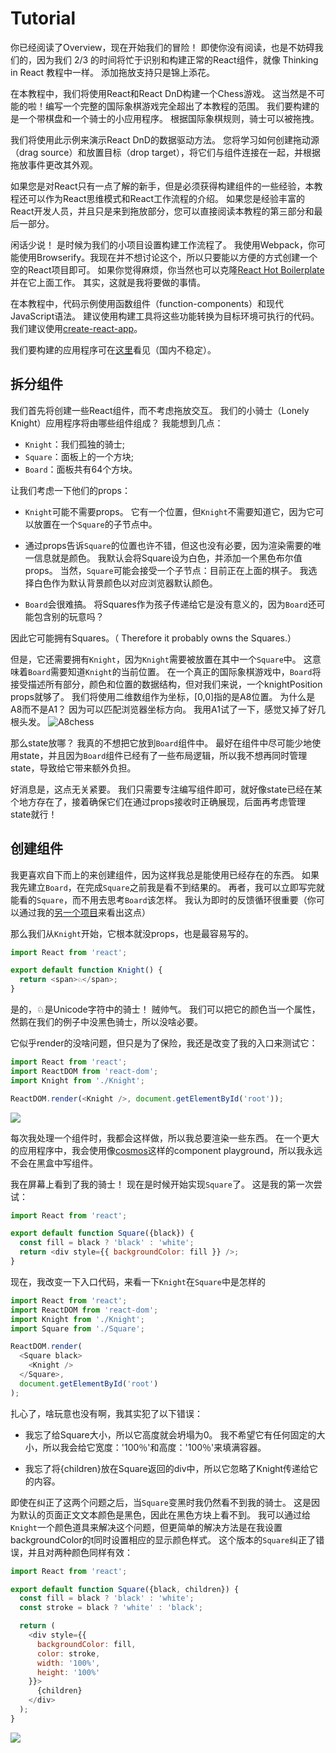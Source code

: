# Tutorial

你已经阅读了Overview，现在开始我们的冒险！ 即使你没有阅读，也是不妨碍我们的，因为我们 2/3 的时间将忙于识别和构建正常的React组件，就像 Thinking in React 教程中一样。 添加拖放支持只是锦上添花。

在本教程中，我们将使用React和React DnD构建一个Chess游戏。 这当然是不可能的啦！编写一个完整的国际象棋游戏完全超出了本教程的范围。 我们要构建的是一个带棋盘和一个骑士的小应用程序。 根据国际象棋规则，骑士可以被拖拽。

我们将使用此示例来演示React DnD的数据驱动方法。 您将学习如何创建拖动源（drag source）和放置目标（drop target），将它们与组件连接在一起，并根据拖放事件更改其外观。

如果您是对React只有一点了解的新手，但是必须获得构建组件的一些经验，本教程还可以作为React思维模式和React工作流程的介绍。 如果您是经验丰富的React开发人员，并且只是来到拖放部分，您可以直接阅读本教程的第三部分和最后一部分。

闲话少说！ 是时候为我们的小项目设置构建工作流程了。 我使用Webpack，你可能使用Browserify。我现在并不想讨论这个，所以只要能以方便的方式创建一个空的React项目即可。 如果你觉得麻烦，你当然也可以克隆[React Hot Boilerplate](https://github.com/gaearon/react-hot-boilerplate)并在它上面工作。 其实，这就是我将要做的事情。


在本教程中，代码示例使用函数组件（function-components）和现代JavaScript语法。 建议使用构建工具将这些功能转换为目标环境可执行的代码。 我们建议使用[create-react-app](https://github.com/facebook/create-react-app)。

我们要构建的应用程序可在[这里](http://react-dnd.github.io/react-dnd/examples/tutorial)看见（国内不稳定）。


## 拆分组件

我们首先将创建一些React组件，而不考虑拖放交互。 我们的小骑士（Lonely Knight）应用程序将由哪些组件组成？ 我能想到几点：

- `Knight`：我们孤独的骑士;
- `Square`：面板上的一个方块;
- `Board`：面板共有64个方块。

让我们考虑一下他们的props：

- `Knight`可能不需要props。 它有一个位置，但`Knight`不需要知道它，因为它可以放置在一个`Square`的子节点中。

- 通过props告诉`Square`的位置也许不错，但这也没有必要，因为渲染需要的唯一信息就是颜色。 我默认会将Square设为白色，并添加一个黑色布尔值props。 当然，`Square`可能会接受一个子节点：目前正在上面的棋子。 我选择白色作为默认背景颜色以对应浏览器默认颜色。


- `Board`会很难搞。 将Squares作为孩子传递给它是没有意义的，因为`Board`还可能包含别的玩意吗？ 

因此它可能拥有Squares。（ Therefore it probably owns the Squares.）

 但是，它还需要拥有`Knight`，因为`Knight`需要被放置在其中一个`Square`中。 这意味着`Board`需要知道`Knight`的当前位置。 在一个真正的国际象棋游戏中，`Board`将接受描述所有部分，颜色和位置的数据结构，但对我们来说，一个knightPosition props就够了。 我们将使用二维数组作为坐标，[0,0]指的是A8位置。 为什么是A8而不是A1？ 因为可以匹配浏览器坐标方向。 我用A1试了一下，感觉又掉了好几根头发。
 ![A8chess](./dndImg/a8.png)



那么state放哪？ 我真的不想把它放到`Board`组件中。 最好在组件中尽可能少地使用state，并且因为`Board`组件已经有了一些布局逻辑，所以我不想再同时管理state，导致给它带来额外负担。

好消息是，这点无关紧要。 我们只需要专注编写组件即可，就好像state已经在某个地方存在了，接着确保它们在通过props接收时正确展现，后面再考虑管理state就行！

## 创建组件

我更喜欢自下而上的来创建组件，因为这样我总是能使用已经存在的东西。 如果我先建立`Board`，在完成`Square`之前我是看不到结果的。 再者，我可以立即写完就能看的`Square`，而不用去思考`Board`该怎样。 我认为即时的反馈循环很重要（你可以通过我的[另一个项目](https://gaearon.github.io/react-hot-loader/)来看出这点）

那么我们从`Knight`开始，它根本就没props，也是最容易写的。
```js
import React from 'react';

export default function Knight() {
  return <span>♘</span>;
}
```
是的，♘是Unicode字符中的骑士！ 贼帅气。 我们可以把它的颜色当一个属性，然鹅在我们的例子中没黑色骑士，所以没啥必要。

它似乎render的没啥问题，但只是为了保险，我还是改变了我的入口来测试它：

```js
import React from 'react';
import ReactDOM from 'react-dom';
import Knight from './Knight';

ReactDOM.render(<Knight />, document.getElementById('root'));
```
![](./dndImg/span.png)

每次我处理一个组件时，我都会这样做，所以我总要渲染一些东西。 在一个更大的应用程序中，我会使用像[cosmos](https://github.com/react-cosmos/react-cosmos)这样的component playground，所以我永远不会在黑盒中写组件。

我在屏幕上看到了我的骑士！ 现在是时候开始实现`Square`了。 这是我的第一次尝试：
```js
import React from 'react';

export default function Square({black}) {
  const fill = black ? 'black' : 'white';
  return <div style={{ backgroundColor: fill }} />;
}
```

现在，我改变一下入口代码，来看一下`Knight`在`Square`中是怎样的
```js
import React from 'react';
import ReactDOM from 'react-dom';
import Knight from './Knight';
import Square from './Square';

ReactDOM.render(
  <Square black>
    <Knight />
  </Square>,
  document.getElementById('root')
);
```

扎心了，啥玩意也没有啊，我其实犯了以下错误：
- 我忘了给Square大小，所以它高度就会坍塌为0。 我不希望它有任何固定的大小，所以我会给它宽度：'100％'和高度：'100％'来填满容器。

- 我忘了将{children}放在Square返回的div中，所以它忽略了Knight传递给它的内容。


即使在纠正了这两个问题之后，当`Square`变黑时我仍然看不到我的骑士。 这是因为默认的页面正文文本颜色是黑色，因此在黑色方块上看不到。 我可以通过给`Knight`一个颜色道具来解决这个问题，但更简单的解决方法是在我设置backgroundColor的t同时设置相应的显示颜色样式。 这个版本的`Square`纠正了错误，并且对两种颜色同样有效：

```js
import React from 'react';

export default function Square({black, children}) {
  const fill = black ? 'black' : 'white';
  const stroke = black ? 'white' : 'black';

  return (
    <div style={{
      backgroundColor: fill,
      color: stroke,
      width: '100%',
      height: '100%'
    }}>
      {children}
    </div>
  );
}
```
![](./dndImg/black.png)

